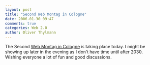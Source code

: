 ```yaml
---
layout: post
title: "Second Web Montag in Cologne"
date: 2006-01-30 09:47
comments: true
categories: Web 2.0
author: Oliver Thylmann
---
```




The Second [Web Montag in Cologne](http://www.webmontag.de/doku.php?id=koeln) is taking place today. I might be showing up later in the evening as I don't have time until after 2030. Wishing everyone a lot of fun and good discussions.






